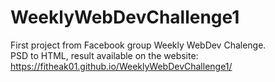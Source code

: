 # WeeklyWebDevChallenge1
First project from Facebook group Weekly WebDev Chalenge.<br/>
PSD to HTML, result available on the website:<br/>
https://fitheak01.github.io/WeeklyWebDevChallenge1/
